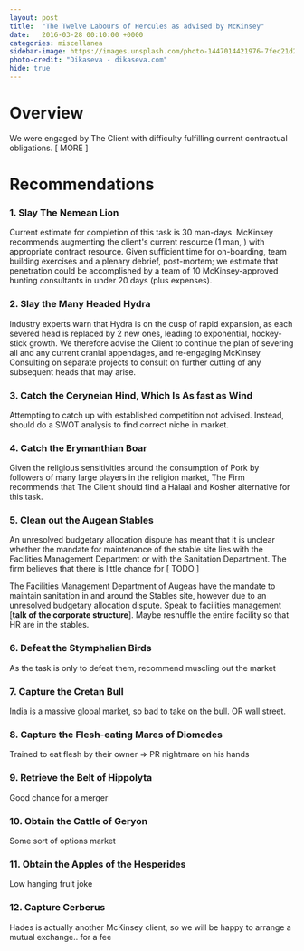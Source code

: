 ```yaml
---
layout: post
title:  "The Twelve Labours of Hercules as advised by McKinsey"
date:   2016-03-28 00:10:00 +0000
categories: miscellanea
sidebar-image: https://images.unsplash.com/photo-1447014421976-7fec21d26d86?ixlib=rb-0.3.5&q=80&fm=jpg&crop=entropy&w=1080&fit=max&s=38b45c65f964200396720958a5f656f0
photo-credit: "Dikaseva - dikaseva.com"
hide: true
---
```


# Overview

We were engaged by The Client with difficulty fulfilling current contractual obligations. [ MORE ]

# Recommendations

### 1. Slay The Nemean Lion
Current estimate for completion of this task is 30 man-days. McKinsey recommends augmenting the client's current resource (1 man, ) with appropriate contract resource. Given sufficient time for on-boarding, team building exercises and a plenary debrief, post-mortem; we estimate that penetration could be accomplished by a team of 10 McKinsey-approved hunting consultants in under 20 days (plus expenses).


### 2. Slay the Many Headed Hydra
Industry experts warn that Hydra is on the cusp of rapid expansion, as each severed head is replaced by 2 new ones, leading to exponential, hockey-stick growth. We therefore advise the Client to continue the plan of severing all and any current cranial appendages, and re-engaging McKinsey Consulting on separate projects to consult on further cutting of any subsequent heads that may arise.

### 3. Catch the Ceryneian Hind, Which Is As fast as Wind
Attempting to catch up with established competition not advised. Instead, should do a SWOT analysis to find correct niche in market.

### 4. Catch the Erymanthian Boar
Given the religious sensitivities around the consumption of Pork by followers of many large players in the religion market, The Firm recommends that The Client should find a Halaal and Kosher alternative for this task.

### 5. Clean out the Augean Stables
An unresolved budgetary allocation dispute has meant that it is unclear whether the mandate for maintenance of the stable site lies with the Facilities Management Department or with the Sanitation Department. The firm believes that there is little chance for [ TODO ]

The Facilities Management Department of Augeas have the mandate to maintain sanitation in and around the Stables site, however due to an unresolved budgetary allocation dispute. Speak to facilities management [**talk of the corporate structure**]. Maybe reshuffle the entire facility so that HR are in the stables.

### 6. Defeat the Stymphalian Birds
As the task is only to defeat them, recommend muscling out the market

### 7. Capture the Cretan Bull
India is a massive global market, so bad to take on the bull.
OR wall street.

### 8. Capture the Flesh-eating Mares of Diomedes
Trained to eat flesh by their owner => PR nightmare on his hands

### 9. Retrieve the Belt of Hippolyta
Good chance for a merger

### 10. Obtain the Cattle of Geryon
Some sort of options market

### 11. Obtain the Apples of the Hesperides
Low hanging fruit joke

### 12. Capture Cerberus
Hades is actually another McKinsey client, so we will be happy to arrange a mutual exchange.. for a fee

